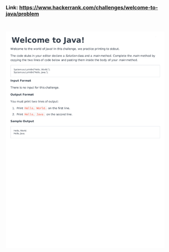 ### Link: https://www.hackerrank.com/challenges/welcome-to-java/problem

&nbsp;

![](welcome-to-java-English-1.png)
